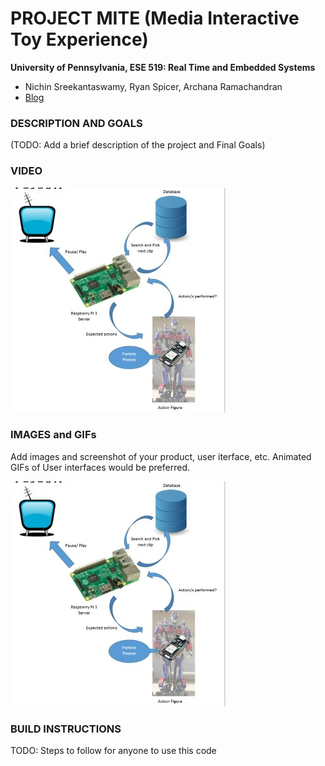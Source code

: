 PROJECT MITE (Media Interactive Toy Experience)
============

**University of Pennsylvania, ESE 519: Real Time and Embedded Systems**

* Nichin Sreekantaswamy, Ryan Spicer, Archana Ramachandran
* [Blog](https://devpost.com/software/mite-media-interactive-toy-experience)

### DESCRIPTION AND GOALS
(TODO: Add a brief description of the project and Final Goals)

### VIDEO
[![](images/Thumb.jpg)](https://www.youtube.com/watch?v=vgEyvazwrU8)

### IMAGES and GIFs
Add images and screenshot of your product, user iterface, etc. Animated GIFs of User interfaces would be preferred.

![](images/Thumb.jpg)

### BUILD INSTRUCTIONS
TODO: Steps to follow for anyone to use this code
